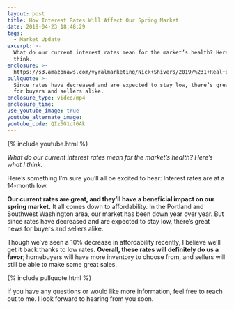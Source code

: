```yaml
---
layout: post
title: How Interest Rates Will Affect Our Spring Market
date: 2019-04-23 18:48:29
tags:
  - Market Update
excerpt: >-
  What do our current interest rates mean for the market’s health? Here’s what I
  think.
enclosure: >-
  https://s3.amazonaws.com/vyralmarketing/Nick+Shivers/2019/%231+Real+Estate+Team+in+the+Portland+Metro+_+SW+Washington+Interest+Rates.mp4
pullquote: >-
  Since rates have decreased and are expected to stay low, there’s great news
  for buyers and sellers alike.
enclosure_type: video/mp4
enclosure_time:
use_youtube_image: true
youtube_alternate_image:
youtube_code: QIz5G1qt6Ak
---
```


{% include youtube.html %}

<p style="text-alighn: center;"><em>What do our current interest rates mean for the market’s health? Here’s what I think.</em></p>

Here’s something I’m sure you’ll all be excited to hear: Interest rates are at a 14-month low. 

**Our current rates are great, and they’ll have a beneficial impact on our spring market.** It all comes down to affordability. In the Portland and Southwest Washington area, our market has been down year over year. But since rates have decreased and are expected to stay low, there’s great news for buyers and sellers alike. 

Though we’ve seen a 10% decrease in affordability recently, I believe we’ll get it back thanks to low rates. **Overall, these rates will definitely do us a favor**; homebuyers will have more inventory to choose from, and sellers will still be able to make some great sales.

{% include pullquote.html %}

If you have any questions or would like more information, feel free to reach out to me. I look forward to hearing from you soon.
